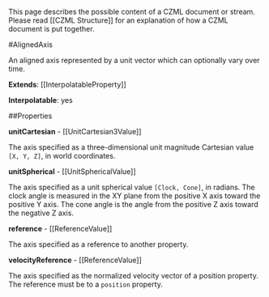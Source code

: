 This page describes the possible content of a CZML document or stream.  Please read [[CZML Structure]] for an explanation of how a CZML document is put together.

#AlignedAxis

An aligned axis represented by a unit vector which can optionally vary over time.

**Extends**: [[InterpolatableProperty]]

**Interpolatable**: yes

##Properties

**unitCartesian** - [[UnitCartesian3Value]]

The axis specified as a three-dimensional unit magnitude Cartesian value `[X, Y, Z]`, in world coordinates.


**unitSpherical** - [[UnitSphericalValue]]

The axis specified as a unit spherical value `[Clock, Cone]`, in radians.  The clock angle is measured in the XY plane from the positive X axis toward the positive Y axis.  The cone angle is the angle from the positive Z axis toward the negative Z axis.


**reference** - [[ReferenceValue]]

The axis specified as a reference to another property.


**velocityReference** - [[ReferenceValue]]

The axis specified as the normalized velocity vector of a position property. The reference must be to a `position` property.


